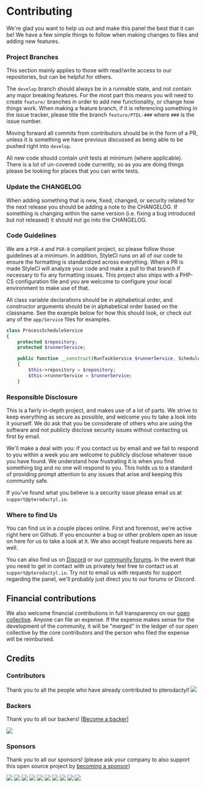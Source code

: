 # Contributing
We're glad you want to help us out and make this panel the best that it can be! We have a few simple things to follow when making changes to files and adding new features.

### Project Branches
This section mainly applies to those with read/write access to our repositories, but can be helpful for others.

The `develop` branch should always be in a runnable state, and not contain any major breaking features. For the most part this means you will need to create `feature/` branches in order to add new functionality, or change how things work. When making a feature branch, if it is referencing something in the issue tracker, please title the branch `feature/PTDL-###` where `###` is the issue number.

Moving forward all commits from contributors should be in the form of a PR, unless it is something we have previous discussed as being able to be pushed right into `develop`.

All new code should contain unit tests at minimum (where applicable). There is a lot of un-covered code currently, so as you are doing things please be looking for places that you can write tests.

### Update the CHANGELOG
When adding something that is new, fixed, changed, or security related for the next release you should be adding a note to the CHANGELOG. If something is changing within the same version (i.e. fixing a bug introduced but not released) it should _not_ go into the CHANGELOG.

### Code Guidelines
We are a `PSR-4` and `PSR-0` compliant project, so please follow those guidelines at a minimum. In addition, StyleCI runs on all of our code to ensure the formatting is standardized across everything. When a PR is made StyleCI will analyze your code and make a pull to that branch if necessary to fix any formatting issues. This project also ships with a PHP-CS configuration file and you are welcome to configure your local environment to make use of that.

All class variable declarations should be in alphabetical order, and constructor arguments should be in alphabetical order based on the classname. See the example below for how this should look, or check out any of the `app/Service` files for examples.

```php
class ProcessScheduleService
{
    protected $repository;
    protected $runnerService;

    public function __construct(RunTaskService $runnerService, ScheduleRepositoryInterface $repository)
    {
        $this->repository = $repository;
        $this->runnerService = $runnerService;
    }
```

### Responsible Disclosure
This is a fairly in-depth project, and makes use of a lot of parts. We strive to keep everything as secure as possible, and welcome you to take a look into it yourself. We do ask that you be considerate of others who are using the software and not publicly disclose security issues without contacting us first by email.

We'll make a deal with you: if you contact us by email and we fail to respond to you within a week you are welcome to publicly disclose whatever issue you have found. We understand how frustrating it is when you find something big and no one will respond to you. This holds us to a standard of providing prompt attention to any issues that arise and keeping this community safe.

If you've found what you believe is a security issue please email us at `support@pterodactyl.io`.

### Where to find Us
You can find us in a couple places online. First and foremost, we're active right here on Github. If you encounter a bug or other problem open an issue on here for us to take a look at it. We also accept feature requests here as well.

You can also find us on [Discord](https://pterodactyl.io/discord) or our [community forums](https://forums.pterodactyl.io/). In the event that you need to get in contact with us privately feel free to contact us at `support@pterodactyl.io`. Try not to email us with requests for support regarding the panel, we'll probably just direct you to our forums or Discord.


## Financial contributions

We also welcome financial contributions in full transparency on our [open collective](https://opencollective.com/pterodactyl).
Anyone can file an expense. If the expense makes sense for the development of the community, it will be "merged" in the ledger of our open collective by the core contributors and the person who filed the expense will be reimbursed.


## Credits


### Contributors

Thank you to all the people who have already contributed to pterodactyl!
<a href="graphs/contributors"><img src="https://opencollective.com/pterodactyl/contributors.svg?width=890" /></a>


### Backers

Thank you to all our backers! [[Become a backer](https://opencollective.com/pterodactyl#backer)]

<a href="https://opencollective.com/pterodactyl#backers" target="_blank"><img src="https://opencollective.com/pterodactyl/backers.svg?width=890"></a>


### Sponsors

Thank you to all our sponsors! (please ask your company to also support this open source project by [becoming a sponsor](https://opencollective.com/pterodactyl#sponsor))

<a href="https://opencollective.com/pterodactyl/sponsor/0/website" target="_blank"><img src="https://opencollective.com/pterodactyl/sponsor/0/avatar.svg"></a>
<a href="https://opencollective.com/pterodactyl/sponsor/1/website" target="_blank"><img src="https://opencollective.com/pterodactyl/sponsor/1/avatar.svg"></a>
<a href="https://opencollective.com/pterodactyl/sponsor/2/website" target="_blank"><img src="https://opencollective.com/pterodactyl/sponsor/2/avatar.svg"></a>
<a href="https://opencollective.com/pterodactyl/sponsor/3/website" target="_blank"><img src="https://opencollective.com/pterodactyl/sponsor/3/avatar.svg"></a>
<a href="https://opencollective.com/pterodactyl/sponsor/4/website" target="_blank"><img src="https://opencollective.com/pterodactyl/sponsor/4/avatar.svg"></a>
<a href="https://opencollective.com/pterodactyl/sponsor/5/website" target="_blank"><img src="https://opencollective.com/pterodactyl/sponsor/5/avatar.svg"></a>
<a href="https://opencollective.com/pterodactyl/sponsor/6/website" target="_blank"><img src="https://opencollective.com/pterodactyl/sponsor/6/avatar.svg"></a>
<a href="https://opencollective.com/pterodactyl/sponsor/7/website" target="_blank"><img src="https://opencollective.com/pterodactyl/sponsor/7/avatar.svg"></a>
<a href="https://opencollective.com/pterodactyl/sponsor/8/website" target="_blank"><img src="https://opencollective.com/pterodactyl/sponsor/8/avatar.svg"></a>
<a href="https://opencollective.com/pterodactyl/sponsor/9/website" target="_blank"><img src="https://opencollective.com/pterodactyl/sponsor/9/avatar.svg"></a>